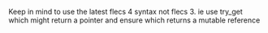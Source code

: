 Keep in mind to use the latest flecs 4 syntax not flecs 3. ie use try_get which might return a pointer and ensure which returns a mutable reference
